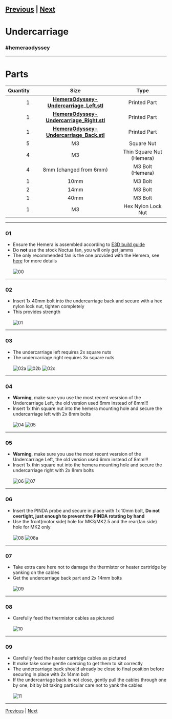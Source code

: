 [Previous](05_Filament_Sensor.md) | [Next](07_Extruder.md)  
---
# Undercarriage
### #hemeraodyssey
---
# Parts  
|Quantity|Size|Type|
|---:|:---:|:---:|
|1|[**HemeraOdyssey-Undercarriage_Left.stl**](../HemeraOdyssey_STLs_BETA/HemeraOdyssey-Undercarriage_Left.stl)|Printed Part|
|1|[**HemeraOdyssey-Undercarriage_Right.stl**](../HemeraOdyssey_STLs_BETA/HemeraOdyssey-Undercarriage_Right.stl)|Printed Part|
|1|[**HemeraOdyssey-Undercarriage_Back.stl**](../HemeraOdyssey_STLs_BETA/HemeraOdyssey-Undercarriage_Back.stl)|Printed Part|
|5|M3|Square Nut|
|4|M3|Thin Square Nut (Hemera)|
|4|8mm (changed from 6mm)|M3 Bolt (Hemera)|
|1|10mm|M3 Bolt|
|2|14mm|M3 Bolt|
|1|40mm|M3 Bolt|
|1|M3|Hex Nylon Lock Nut|
---
### 01
* Ensure the Hemera is assembled according to [E3D build guide](https://e3d-online.dozuki.com/c/Hemera_Assembly_Guides)
* Do **not** use the stock Noctua fan, you will only get jamms
* The only recommended fan is the one provided with the Hemera, see [here](00_First.md) for more details<br>  
![00](../img/Extruder_Assembly/00.jpg)
---
### 02
* Insert 1x 40mm bolt into the undercarriage back and secure with a hex nylon lock nut, tighten completely
* This provides strength<br>  
![01](../img/Extruder_Assembly/01.jpg)
---
### 03
* The undercarriage left requires 2x square nuts
* The undercarriage right requires 3x square nuts<br>  
![02a](../img/Extruder_Assembly/02a.jpg)
![02b](../img/Extruder_Assembly/02b.jpg)
![02c](../img/Extruder_Assembly/02c.jpg)
---
### 04
* **Warning**, make sure you use the most recent vesrsion of the Undercarriage Left, the old version used 6mm instead of 8mm!!!
* Insert 1x thin square nut into the hemera mounting hole and secure the undercarriage left with 2x 8mm bolts<br>  
![04](../img/Extruder_Assembly/04.jpg) 
![05](../img/Extruder_Assembly/05.jpg)
---
### 05
* **Warning**, make sure you use the most recent vesrsion of the Undercarriage Left, the old version used 6mm instead of 8mm!!!
* Insert 1x thin square nut into the hemera mounting hole and secure the undercarriage right with 2x 8mm bolts<br>  
![06](../img/Extruder_Assembly/06.jpg)
![07](../img/Extruder_Assembly/07.jpg)
---
### 06
* Insert the PINDA probe and secure in place with 1x 10mm bolt, **Do not overtight, just enough to prevent the PINDA rotating by hand**
* Use the front(motor side) hole for MK3/MK2.5 and the rear(fan side) hole for MK2 only<br>  
![08](../img/Extruder_Assembly/08.jpg)
![08a](../img/Extruder_Assembly/08a.jpg)
---
### 07
* Take extra care here not to damage the thermistor or heater cartridge by yanking on the cables
* Get the undercarriage back part and 2x 14mm bolts<br>  
![09](../img/Extruder_Assembly/09.jpg)
---
### 08
* Carefully feed the thermistor cables as pictured<br>  
![10](../img/Extruder_Assembly/10.jpg)
---
### 09
* Carefully feed the heater cartridge cables as pictured
* It make take some gentle coercing to get them to sit correctly
* The undercarriage back should already be close to final position before securing in place with 2x 14mm bolt
* If the undercarriage back is not close, gently pull the cables through one by one, bit by bit taking particular care not to yank the cables<br>  
![11](../img/Extruder_Assembly/11.jpg)
---
[Previous](05_Filament_Sensor.md) | [Next](07_Extruder.md)  